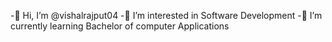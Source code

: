 -👋 Hi, I’m @vishalrajput04
-👀 I’m interested in Software Development
-🌱 I’m currently learning Bachelor of computer Applications
